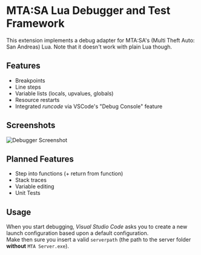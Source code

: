 # MTA:SA Lua Debugger and Test Framework
This extension implements a debug adapter for MTA:SA's (Multi Theft Auto: San Andreas) Lua. Note that it doesn't work with plain Lua though.

## Features
* Breakpoints
* Line steps
* Variable lists (locals, upvalues, globals)
* Resource restarts
* Integrated *runcode* via VSCode's "Debug Console" feature

## Screenshots
![Debugger Screenshot](http://i.imgur.com/x378Gp7.png)

## Planned Features
* Step into functions (+ return from function)
* Stack traces
* Variable editing
* Unit Tests

## Usage
When you start debugging, _Visual Studio Code_ asks you to create a new launch configuration based upon a default configuration.  
Make then sure you insert a valid `serverpath` (the path to the server folder **without** `MTA Server.exe`).
